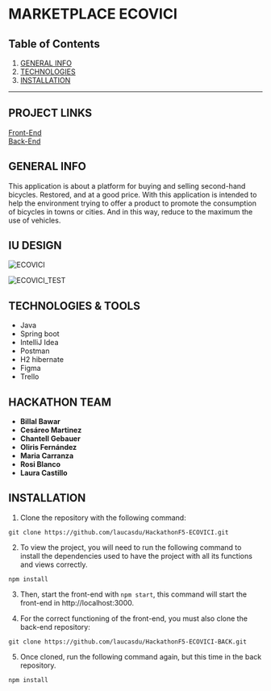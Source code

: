 MARKETPLACE ECOVICI 
============

## Table of Contents
1. [GENERAL INFO](#GENERAL-INFO)
2. [TECHNOLOGIES](#TECHNOLOGIES)
3. [INSTALLATION](#INSTALLATION_)

***


## PROJECT LINKS

[Front-End](https://github.com/laucasdu/HackathonF5-ECOVICI)</br>
[Back-End](https://github.com/laucasdu/HackathonF5-ECOVICI-BACK)


## GENERAL INFO

This application is about a platform for buying and selling second-hand bicycles. Restored, and at a good price.
With this application is intended to help the environment trying to offer a product to promote the consumption of bicycles in towns or cities. And in this way, reduce to the maximum the use of vehicles.


## IU DESIGN

![ECOVICI](https://user-images.githubusercontent.com/102957525/186539263-a3087d4a-842a-4e99-8f87-706f331e7acd.jpg)

![ECOVICI_TEST](https://user-images.githubusercontent.com/102957525/186539278-43a9dcdd-5a7b-4258-af64-f1b830725345.jpg)


## TECHNOLOGIES & TOOLS
- Java 
- Spring boot
- IntelliJ Idea
- Postman
- H2 hibernate
- Figma
- Trello


## HACKATHON TEAM 

* **Billal Bawar**
* **Cesáreo Martinez**
* **Chantell Gebauer** 
* **Oliris Fernández** 
* **Maria Carranza** 
* **Rosi Blanco**
* **Laura Castillo**


## INSTALLATION

1. Clone the repository with the following command:  
```
git clone https://github.com/laucasdu/HackathonF5-ECOVICI.git
```

2. To view the project, you will need to run the following command to install the dependencies used to have the project with all its functions and views correctly.

```
npm install
```

3. Then, start the front-end with `npm start`, this command will start the front-end in http://localhost:3000.

4. For the correct functioning of the front-end, you must also clone the back-end repository:
```
git clone https://github.com/laucasdu/HackathonF5-ECOVICI-BACK.git
```

5. Once cloned, run the following command again, but this time in the back repository.

```
npm install
```


